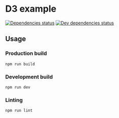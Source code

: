 # D3 example

[![Dependencies status][dependencies]][dependencies-url]
[![Dev dependencies status][dev-dependencies]][dev-dependencies-url]

## Usage

### Production build

```
npm run build
```

### Development build

```
npm run dev
```

### Linting

```
npm run lint
```



[dependencies]: https://img.shields.io/david/Slideworx/d3-example.svg
[dev-dependencies]: https://img.shields.io/david/dev/Slideworx/d3-example.svg

[dependencies-url]: https://david-dm.org/Slideworx/d3-example
[dev-dependencies-url]: https://david-dm.org/Slideworx/d3-example?type=dev